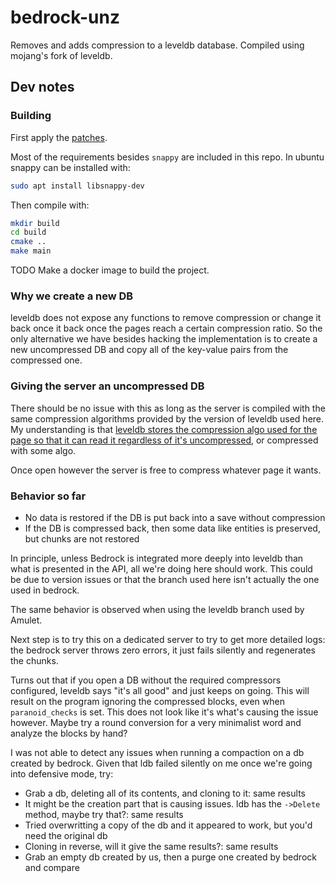 # bedrock-unz

Removes and adds compression to a leveldb database. Compiled using mojang's fork of leveldb.

## Dev notes

### Building

First apply the [patches](./patches).

Most of the requirements besides `snappy` are included in this repo. In ubuntu snappy
can be installed with:

```bash
sudo apt install libsnappy-dev
```

Then compile with:

```bash
mkdir build
cd build
cmake ..
make main
```

TODO Make a docker image to build the project.

### Why we create a new DB

leveldb does not expose any functions to remove compression or change it back once it
back once the pages reach a certain compression ratio. So the only alternative we have
besides hacking the implementation is to create a new uncompressed DB and copy all of
the key-value pairs from the compressed one.

### Giving the server an uncompressed DB

There should be no issue with this as long as the server is compiled with the same
compression algorithms provided by the version of leveldb used here. My understanding
is that [leveldb stores the compression algo used for the page so that it can read
it regardless of it's uncompressed](
https://github.com/Amulet-Team/leveldb-mcpe/blob/c446a37734d5480d4ddbc371595e7af5123c4925/table/format.cc#L132
), or compressed with some algo.

Once open however the server is free to compress whatever page it wants.

### Behavior so far

* No data is restored if the DB is put back into a save without compression
* If the DB is compressed back, then some data like entities is preserved, but chunks
  are not restored

In principle, unless Bedrock is integrated more deeply into leveldb than what is
presented in the API, all we're doing here should work. This could be due to version
issues or that the branch used here isn't actually the one used in bedrock.

The same behavior is observed when using the leveldb branch used by Amulet.

Next step is to try this on a dedicated server to try to get more detailed logs:
the bedrock server throws zero errors, it just fails silently and regenerates the
chunks.

Turns out that if you open a DB without the required compressors configured, leveldb
says "it's all good" and just keeps on going. This will result on the program ignoring
the compressed blocks, even when `paranoid_checks` is set. This does not look like it's
what's causing the issue however. Maybe try a round conversion for a very minimalist
word and analyze the blocks by hand?

I was not able to detect any issues when running a compaction on a db created by bedrock.
Given that ldb failed silently on me once we're going into defensive mode, try:

* Grab a db, deleting all of its contents, and cloning to it: same results
* It might be the creation part that is causing issues.
  ldb has the `->Delete` method, maybe try that?: same results
* Tried overwritting a copy of the db and it appeared to work, but you'd need the original db
* Cloning in reverse, will it give the same results?: same results
* Grab an empty db created by us, then a purge one created by bedrock and compare
